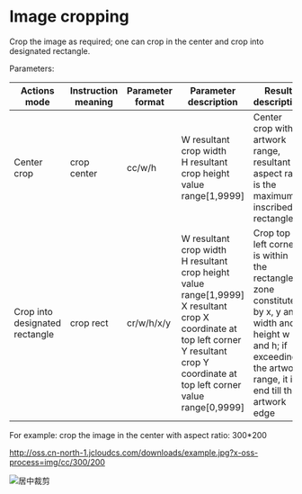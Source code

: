 # Image cropping

Crop the image as required; one can crop in the center and crop into designated rectangle.

Parameters:

|Actions mode|Instruction meaning|Parameter format|Parameter description|Result description|
|-|-|-|-|-|
|Center crop|crop center|cc/w/h|W resultant crop width<br>H resultant crop height<br>value range[1,9999]|Center crop with artwork range, resultant aspect ratio is the maximum inscribed rectangle|
|Crop into designated rectangle|crop rect|cr/w/h/x/y|W resultant crop width<br>H resultant crop height<br>value range[1,9999]<br>X resultant crop X coordinate at top left corner<br>Y resultant crop Y coordinate at top left corner<br>value range[0,9999]|Crop top left corner is within the rectangle zone constituted by x, y and width and height w and h; if exceeding the artwork range, it is end till the artwork edge|

For example: crop the image in the center with aspect ratio: 300*200

http://oss.cn-north-1.jcloudcs.com/downloads/example.jpg?x-oss-process=img/cc/300/200

![居中裁剪](https://github.com/jdcloudcom/cn/blob/edit/image/Object-Storage-Service/OSS-060.jpg)
